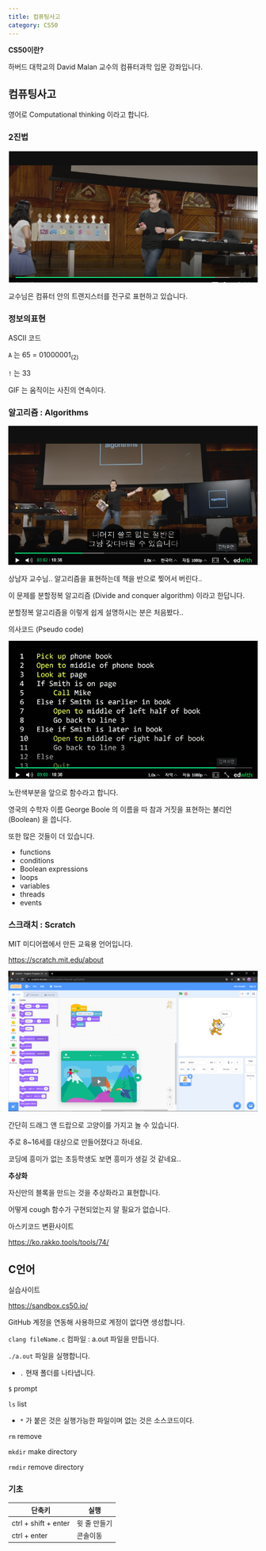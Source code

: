 ```yaml
---
title: 컴퓨팅사고
category: CS50
---
```


**CS50이란?**

하버드 대학교의 David Malan 교수의 컴퓨터과학 입문 강좌입니다.

## 컴퓨팅사고 

영어로 Computational thinking 이라고 합니다.

### 2진법

![image-20210615104334305](../../assets/images/image-20210615104334305.png)

교수님은 컴퓨터 안의 트랜지스터를 전구로 표현하고 있습니다.

### 정보의표현

ASCII 코드

`A` 는 65 = 01000001<sub>(2)

`!` 는 33

GIF 는 움직이는 사진의 연속이다.

### 알고리즘 : Algorithms 

![image-20210615110540533](../../assets/images/image-20210615110540533.png)

상남자 교수님.. 알고리즘을 표현하는데 책을 반으로 찢어서 버린다..

이 문제를 분할정복 알고리즘 (Divide and conquer algorithm) 이라고 한답니다.

분할정복 알고리즘을 이렇게 쉽게 설명하시는 분은 처음봤다..

의사코드 (Pseudo code)

![image-20210615111920038](../../assets/images/image-20210615111920038.png)

노란색부분을 앞으로 함수라고 합니다.

영국의 수학자 이름 George Boole 의 이름을 따 참과 거짓을 표현하는 불리언 (Boolean) 을 씁니다.

또한 많은 것들이 더 있습니다.

- functions
- conditions
- Boolean expressions
- loops
- variables
- threads
- events

### 스크래치 : Scratch

MIT 미디어랩에서 만든 교육용 언어입니다.

<https://scratch.mit.edu/about>

![image-20210615113301942](../../assets/images/image-20210615113301942.png)

간단히 드래그 앤 드랍으로 고양이를 가지고 놀 수 있습니다.

주로 8~16세를 대상으로 만들어졌다고 하네요.

코딩에 흥미가 없는 초등학생도 보면 흥미가 생길 것 같네요..

**추상화**

자신만의 블록을 만드는 것을 추상화라고 표현합니다.

어떻게 cough 함수가 구현되었는지 알 필요가 없습니다.

아스키코드 변환사이트

<https://ko.rakko.tools/tools/74/>

## C언어

실습사이트

<https://sandbox.cs50.io/>

GitHub 계정을 연동해 사용하므로 계정이 없다면 생성합니다.

`clang fileName.c` 컴파일 :  a.out 파일을 만듭니다.

`./a.out` 파일을 실행합니다. 

- `.` 현재 폴더를 나타냅니다.

`$` prompt

`ls` list

- `*` 가 붙은 것은 실행가능한 파일이며 없는 것은 소스코드이다.

`rm` remove

`mkdir` make directory

`rmdir` remove directory

### 기초

| 단축키               | 실행         |
| -------------------- | ------------ |
| ctrl + shift + enter | 윗 줄 만들기 |
| ctrl + enter         | 콘솔이동     |

